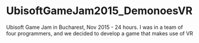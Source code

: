 # UbisoftGameJam2015_DemonoesVR
Ubisoft Game Jam in Bucharest, Nov 2015 - 24 hours.  I was in a team of four programmers, and we decided to develop a game that makes use of VR 
